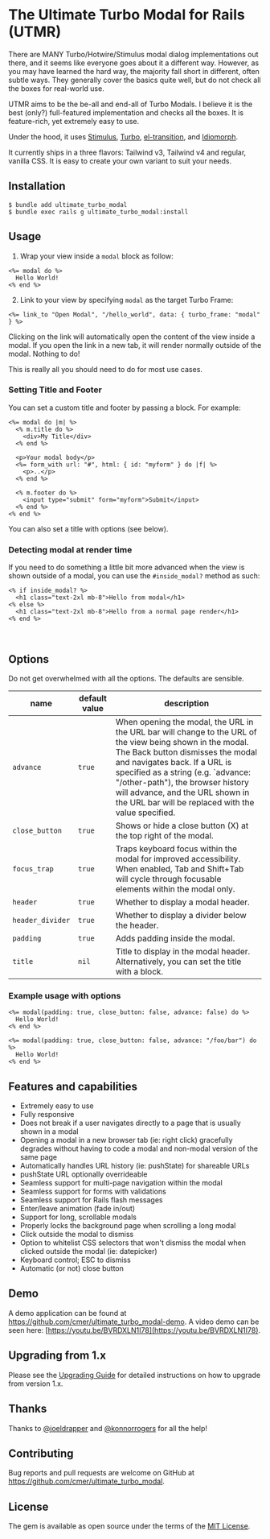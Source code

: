 # The Ultimate Turbo Modal for Rails (UTMR)

There are MANY Turbo/Hotwire/Stimulus modal dialog implementations out there, and it seems like everyone goes about it a different way. However, as you may have learned the hard way, the majority fall short in different, often subtle ways. They generally cover the basics quite well, but do not check all the boxes for real-world use.

UTMR aims to be the be-all and end-all of Turbo Modals. I believe it is the best (only?) full-featured implementation and checks all the boxes. It is feature-rich, yet extremely easy to use.

Under the hood, it uses [Stimulus](https://stimulus.hotwired.dev), [Turbo](https://turbo.hotwired.dev/), [el-transition](https://github.com/mmccall10/el-transition), and [Idiomorph](https://github.com/bigskysoftware/idiomorph).

It currently ships in a three flavors: Tailwind v3, Tailwind v4 and regular, vanilla CSS. It is easy to create your own variant to suit your needs.

## Installation

```
$ bundle add ultimate_turbo_modal
$ bundle exec rails g ultimate_turbo_modal:install
```

## Usage

1. Wrap your view inside a `modal` block as follow:

```erb
<%= modal do %>
  Hello World!
<% end %>
```

2. Link to your view by specifying `modal` as the target Turbo Frame:

```erb
<%= link_to "Open Modal", "/hello_world", data: { turbo_frame: "modal" } %>
```

Clicking on the link will automatically open the content of the view inside a modal. If you open the link in a new tab, it will render normally outside of the modal. Nothing to do!

This is really all you should need to do for most use cases.

### Setting Title and Footer

You can set a custom title and footer by passing a block. For example:

```erb
<%= modal do |m| %>
  <% m.title do %>
    <div>My Title</div>
  <% end %>

  <p>Your modal body</p>
  <%= form_with url: "#", html: { id: "myform" } do |f| %>
    <p>..</p>
  <% end %>

  <% m.footer do %>
    <input type="submit" form="myform">Submit</input>
  <% end %>
<% end %>
```

You can also set a title with options (see below).

### Detecting modal at render time

If you need to do something a little bit more advanced when the view is shown outside of a modal, you can use the `#inside_modal?` method as such:

```erb
<% if inside_modal? %>
  <h1 class="text-2xl mb-8">Hello from modal</h1>
<% else %>
  <h1 class="text-2xl mb-8">Hello from a normal page render</h1>
<% end %>
```



&nbsp;
&nbsp;
## Options

Do not get overwhelmed with all the options. The defaults are sensible.

| name | default value | description |
|------|---------------|-------------|
| `advance` | `true` | When opening the modal, the URL in the URL bar will change to the URL of the view being shown in the modal. The Back button dismisses the modal and navigates back. If a URL is specified as a string (e.g. `advance: "/other-path"), the browser history will advance, and the URL shown in the URL bar will be replaced with the value specified. |
| `close_button` | `true` | Shows or hide a close button (X) at the top right of the modal. |
| `focus_trap` | `true` | Traps keyboard focus within the modal for improved accessibility. When enabled, Tab and Shift+Tab will cycle through focusable elements within the modal only. |
| `header` | `true` | Whether to display a modal header. |
| `header_divider` | `true` | Whether to display a divider below the header. |
| `padding` | `true` | Adds padding inside the modal. |
| `title` | `nil` | Title to display in the modal header. Alternatively, you can set the title with a block. |

### Example usage with options

```erb
<%= modal(padding: true, close_button: false, advance: false) do %>
  Hello World!
<% end %>
```

```erb
<%= modal(padding: true, close_button: false, advance: "/foo/bar") do %>
  Hello World!
<% end %>
```

## Features and capabilities

- Extremely easy to use
- Fully responsive
- Does not break if a user navigates directly to a page that is usually shown in a modal
- Opening a modal in a new browser tab (ie: right click) gracefully degrades without having to code a modal and non-modal version of the same page
- Automatically handles URL history (ie: pushState) for shareable URLs
- pushState URL optionally overrideable
- Seamless support for multi-page navigation within the modal
- Seamless support for forms with validations
- Seamless support for Rails flash messages
- Enter/leave animation (fade in/out)
- Support for long, scrollable modals
- Properly locks the background page when scrolling a long modal
- Click outside the modal to dismiss
- Option to whitelist CSS selectors that won't dismiss the modal when clicked outside the modal (ie: datepicker)
- Keyboard control; ESC to dismiss
- Automatic (or not) close button


## Demo

A demo application can be found at https://github.com/cmer/ultimate_turbo_modal-demo. A video demo can be seen here: [https://youtu.be/BVRDXLN1I78](https://youtu.be/BVRDXLN1I78).

## Upgrading from 1.x

Please see the [Upgrading Guide](UPGRADING.md) for detailed instructions on how to upgrade from version 1.x.

## Thanks

Thanks to [@joeldrapper](https://github.com/joeldrapper) and [@konnorrogers](https://github.com/KonnorRogers) for all the help!


## Contributing

Bug reports and pull requests are welcome on GitHub at https://github.com/cmer/ultimate_turbo_modal.


## License

The gem is available as open source under the terms of the [MIT License](https://opensource.org/licenses/MIT).
